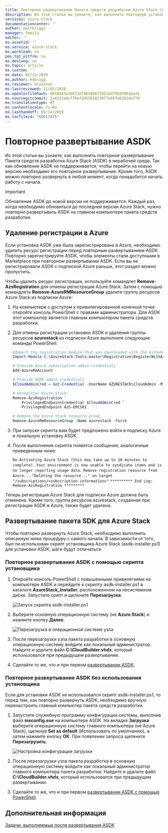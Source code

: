 ```yaml
---
title: Повторное развертывание Пакета средств разработки Azure Stack (ASDK) | Документация Майкрософт
description: Из этой статьи вы узнаете, как выполнить повторную установку ASDK.
services: azure-stack
documentationcenter: ''
author: mattbriggs
manager: femila
editor: ''
ms.assetid: ''
ms.service: azure-stack
ms.workload: na
pms.tgt_pltfrm: na
ms.devlang: na
ms.topic: article
ms.custom: ''
ms.date: 02/12/2019
ms.author: mabrigg
ms.reviewer: misainat
ms.lastreviewed: 11/05/2018
ms.openlocfilehash: 0658943a36673df4658b6f1951ed7992996aba41
ms.sourcegitcommit: 2a4321a9cf7bef2955610230f7e057e0163de779
ms.translationtype: HT
ms.contentlocale: ru-RU
ms.lasthandoff: 05/14/2019
ms.locfileid: "65617475"
---
```

# <a name="redeploy-the-asdk"></a>Повторное развертывание ASDK
Из этой статьи вы узнаете, как выполнить повторное развертывание Пакета средств разработки Azure Stack (ASDK) в нерабочей среде. Так как обновление ASDK не поддерживается, чтобы перейти на новую версию необходимо его повторное развертывание. Кроме того, ASDK можно повторно развернуть в любой момент, когда понадобится начать работу с начала.

> [!IMPORTANT]
> Обновление ASDK до новой версии не поддерживается. Каждый раз, когда необходимо обновиться до последней версии Azure Stack, нужно повторно развертывать ASDK на главном компьютере пакета средств разработки.

## <a name="remove-azure-registration"></a>Удаление регистрации в Azure 
Если установка ASDK уже была зарегистрирована в Azure, необходимо удалить ресурс регистрации перед повторным развертыванием ASDK. Повторно зарегистрируйте ASDK, чтобы элементы стали доступными в Marketplace при повторном развертывании ASDK. Если вы не регистрировали ASDK с подпиской Azure раньше, этот раздел можно пропустить.

Чтобы удалить ресурс регистрации, используйте командлет **Remove-AzsRegistration** для отмены регистрации Azure Stack. Затем с помощью командлета **Remove-AzureRMResourceGroup** удалите группу ресурсов Azure Stack из подписки Azure:

1. На компьютере с доступом к привилегированной конечной точке откройте консоль PowerShell с правами администратора. Для ASDK этот компьютер является главным компьютером пакета средств разработки.

2. Для отмены регистрации установки ASDK и удаления группы ресурсов **azurestack** из подписки Azure выполните следующие команды PowerShell:

   ```Powershell    
   #Import the registration module that was downloaded with the GitHub tools
   Import-Module C:\AzureStack-Tools-master\Registration\RegisterWithAzure.psm1

   # Provide Azure subscription admin credentials
   Add-AzureRmAccount

   # Provide ASDK admin credentials
   $CloudAdminCred = Get-Credential -UserName AZURESTACK\CloudAdmin -Message "Enter the cloud domain credentials to access the privileged endpoint"

   # Unregister Azure Stack
   Remove-AzsRegistration `
      -PrivilegedEndpointCredential $CloudAdminCred `
      -PrivilegedEndpoint AzS-ERCS01

   # Remove the Azure Stack resource group
   Remove-AzureRmResourceGroup -Name azurestack -Force
   ```

3. При запуске скрипта вам будет предложено войти в подписку Azure и локальную установку ASDK.
4. После выполнения скрипта появятся сообщения, аналогичные приведенным ниже:

    `De-Activating Azure Stack (this may take up to 10 minutes to complete).` `Your environment is now unable to syndicate items and is no longer reporting usage data.`
    `Remove registration resource from Azure...`
    `"Deleting the resource..." on target "/subscriptions/<subscription information>"`
    `********** End Log: Remove-AzsRegistration *********`



Теперь регистрация Azure Stack для подписки Azure должна быть отменена. Кроме того, группа ресурсов azurestack, созданная при регистрации ASDK в Azure, также будет удалена.

## <a name="deploy-the-asdk"></a>Развертывание пакета SDK для Azure Stack
Чтобы повторно развернуть Azure Stack, необходимо выполнить описанную ниже процедуру с самого начала. В зависимости от того, был ли использован скрипт установщика Azure Stack (asdk-installer.ps1) для установки ASDK, шаги будут отличаться.

### <a name="redeploy-the-asdk-using-the-installer-script"></a>Повторное развертывание ASDK с помощью скрипта установщика
1. Откройте консоль PowerShell с повышенными привилегиями на компьютере ASDK и перейдите к скрипту asdk-installer.ps1 в каталоге **AzureStack_Installer**, расположенном на несистемном диске. Запустите срипт и щелкните **Перезагрузка**.

   ![Запуск скрипта asdk-installer.ps1](media/asdk-redeploy/1.png)

2. Выберите основную операционную систему (не **Azure Stack**) и нажмите кнопку **Далее**.

   ![Перезагрузка в операционной системе узла](media/asdk-redeploy/2.png)

3. После перезагрузки узла пакета разработки в основную операционную систему войдите как локальный администратор. Найдите и удалите файл **C:\CloudBuilder.vhdx**, который использовался при предыдущем развертывании. 

4. Сделайте то же, что и при первом [развертывании ASDK](asdk-install.md).

### <a name="redeploy-the-asdk-without-using-the-installer"></a>Повторное развертывание ASDK без использования установщика
Если для установки ASDK не использовался скрипт asdk-installer.ps1, то перед тем, как повторно развернуть ASDK, необходимо вручную перенастроить главный компьютер пакета средств разработки.

1. Запустите служебную программу конфигурации системы, выполнив файл **msconfig.exe** на компьютере ASDK. На вкладке **Загрузка** выберите операционную систему главного компьютера (не Azure Stack), щелкнув **Set as default** (Использовать по умолчанию), а затем нажмите кнопку **ОК**. При появлении запроса щелкните **Перезагрузить**.

      ![Настройка конфигурации загрузки](media/asdk-redeploy/4.png)

2. После перезагрузки узла пакета разработки в основную операционную систему войдите как локальный администратор главного компьютера пакета разработки. Найдите и удалите файл **C:\CloudBuilder.vhdx**, который использовался при предыдущем развертывании. 

3. Сделайте то же, что и при первом [развертывании ASDK с помощью PowerShell](asdk-deploy-powershell.md).


## <a name="next-steps"></a>Дополнительная информация
[Задачи, выполняемые после развертывания ASDK](asdk-post-deploy.md)




